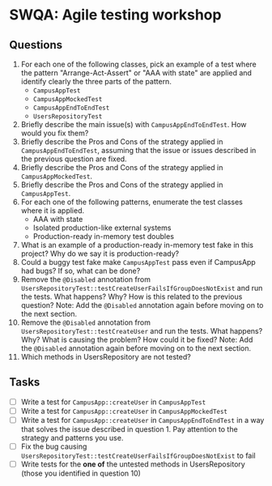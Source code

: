 # SWQA: Agile testing workshop

## Questions

1. For each one of the following classes, pick an example of a test where the pattern "Arrange-Act-Assert" or "AAA with state" are applied and identify clearly the three parts of the pattern.
    - `CampusAppTest`
    - `CampusAppMockedTest`
    - `CampusAppEndToEndTest`
    - `UsersRepositoryTest`
2. Briefly describe the main issue(s) with `CampusAppEndToEndTest`. How would you fix them?
3. Briefly describe the Pros and Cons of the strategy applied in `CampusAppEndToEndTest`, assuming that the issue or issues described in the previous question are fixed.
4. Briefly describe the Pros and Cons of the strategy applied in `CampusAppMockedTest`.
5. Briefly describe the Pros and Cons of the strategy applied in `CampusAppTest`.
6. For each one of the following patterns, enumerate the test classes where it is applied.
    - AAA with state
    - Isolated production-like external systems
    - Production-ready in-memory test doubles
7. What is an example of a production-ready in-memory test fake in this project? Why do we say it is production-ready?
8. Could a buggy test fake make `CampusAppTest` pass even if CampusApp had bugs? If so, what can be done?
9. Remove the `@Disabled` annotation from `UsersRepositoryTest::testCreateUserFailsIfGroupDoesNotExist` and run the tests. What happens? Why? How is this related to the previous question? Note: Add the `@Disabled` annotation again before moving on to the next section.
10. Remove the `@Disabled` annotation from `UsersRepositoryTest::testCreateUser` and run the tests. What happens? Why? What is causing the problem? How could it be fixed? Note: Add the `@Disabled` annotation again before moving on to the next section. 
11. Which methods in UsersRepository are not tested?

## Tasks

- [ ] Write a test for `CampusApp::createUser` in `CampusAppTest`
- [ ] Write a test for `CampusApp::createUser` in `CampusAppMockedTest`
- [ ] Write a test for `CampusApp::createUser` in `CampusAppEndToEndTest` in a way that solves the issue described in question 1. Pay attention to the strategy and patterns you use.
- [ ] Fix the bug causing `UsersRepositoryTest::testCreateUserFailsIfGroupDoesNotExist` to fail
- [ ] Write tests for the **one of** the untested methods in UsersRepository (those you identified in question 10)